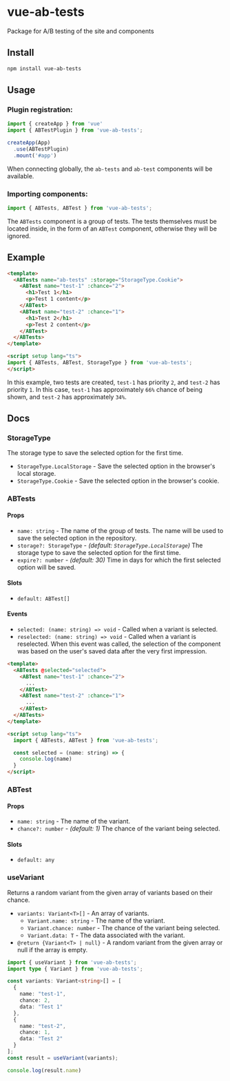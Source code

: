# vue-ab-tests

Package for A/B testing of the site and components

## Install

```bash
npm install vue-ab-tests
```

## Usage

### Plugin registration:

```js
import { createApp } from 'vue'
import { ABTestPlugin } from 'vue-ab-tests';

createApp(App)
  .use(ABTestPlugin)
  .mount('#app')
```

When connecting globally, the `ab-tests` and `ab-test` components will be available.

### Importing components:

```js
import { ABTests, ABTest } from 'vue-ab-tests';
```

The `ABTests` component is a group of tests. The tests themselves must be located inside, in the form of an `ABTest` component, otherwise they will be ignored.

## Example

```html
<template>
  <ABTests name="ab-tests" :storage="StorageType.Cookie">
    <ABTest name="test-1" :chance="2">
      <h1>Test 1</h1>
      <p>Test 1 content</p> 
    </ABTest>
    <ABTest name="test-2" :chance="1">
      <h1>Test 2</h1>
      <p>Test 2 content</p> 
    </ABTest> 
  </ABTests>
</template>

<script setup lang="ts"> 
import { ABTests, ABTest, StorageType } from 'vue-ab-tests';
</script>
```

In this example, two tests are created, `test-1` has priority `2`, and `test-2` has priority `1`. In this case, `test-1` has approximately `66%` chance of being shown, and `test-2` has approximately `34%`.

## Docs

### StorageType

The storage type to save the selected option for the first time.

* `StorageType.LocalStorage` - Save the selected option in the browser's local storage.
* `StorageType.Cookie` - Save the selected option in the browser's cookie.

### ABTests

#### Props

* `name: string` - The name of the group of tests. The name will be used to save the selected option in the repository.
* `storage?: StorageType` - *(default: `StorageType.LocalStorage`)* The storage type to save the selected option for the first time.
* `expire?: number` - *(default: 30)* Time in days for which the first selected option will be saved.

#### Slots

* `default: ABTest[]`

#### Events

* `selected: (name: string) => void` - Called when a variant is selected.
* `reselected: (name: string) => void` - Called when a variant is reselected. When this event was called, the selection of the component was based on the user's saved data after the very first impression.

```html
<template>
  <ABTests @selected="selected">
    <ABTest name="test-1" :chance="2">
      ...
    </ABTest>
    <ABTest name="test-2" :chance="1">
      ...
    </ABTest> 
  </ABTests>
</template>

<script setup lang="ts">
  import { ABTests, ABTest } from 'vue-ab-tests';

  const selected = (name: string) => {
    console.log(name)
  }
</script>
```

### ABTest

#### Props

* `name: string` - The name of the variant.
* `chance?: number` - *(default: 1)* The chance of the variant being selected.

#### Slots

* `default: any`

### useVariant

Returns a random variant from the given array of variants based on their chance.

 * `variants: Variant<T>[]`  - An array of variants.
    - `Variant.name: string` - The name of the variant.
    - `Variant.chance: number` - The chance of the variant being selected.
    - `Variant.data: T` - The data associated with the variant.
 * `@return {Variant<T> | null}` - A random variant from the given array or null if the array is empty.

```ts
import { useVariant } from 'vue-ab-tests';
import type { Variant } from 'vue-ab-tests';

const variants: Variant<string>[] = [
  {
    name: "test-1",
    chance: 2,
    data: "Test 1"
  },
  {
    name: "test-2",
    chance: 1,
    data: "Test 2"
  }
];
const result = useVariant(variants);

console.log(result.name)
```